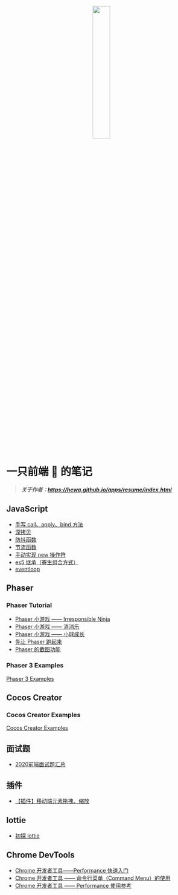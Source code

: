 <p align="center">
  <img width=30% src="md/longmao.png">
</p>

# 一只前端 🦍 的笔记

> ***关于作者：<https://hewq.github.io/apps/resume/index.html>***

## JavaScript

- [手写 call、apply、bind 方法](https://github.com/hewq/Front-end/blob/master/apps/demo/call-apply-bind.html)
- [深拷贝](https://github.com/hewq/Front-end/blob/master/apps/demo/deepcopy.html)
- [防抖函数](https://github.com/hewq/Front-end/blob/master/apps/demo/debounce.html)
- [节流函数](https://github.com/hewq/Front-end/blob/master/apps/demo/throttle.html)
- [手动实现 new 操作符](https://github.com/hewq/Front-end/blob/master/apps/demo/new.html)
- [es5 继承（寄生组合方式）](https://github.com/hewq/Front-end/blob/master/apps/demo/extends.html)
- [eventloop](https://github.com/hewq/Front-end/blob/master/apps/demo/eventloop.html)

## Phaser

### Phaser Tutorial

- [Phaser 小游戏 —— Irresponsible Ninja](https://github.com/hewq/blog/blob/master/Phaser/irresponsible_ninja.md)
- [Phaser 小游戏 —— 消消乐](https://github.com/hewq/blog/blob/master/Phaser/dragandmatch.md)
- [Phaser 小游戏 —— 小球成长](https://github.com/hewq/blog/blob/master/Phaser/growingCircle.md)
- [先让 Phaser 跑起来](https://github.com/hewq/blog/blob/master/Phaser/helloworld.md)
- [Phaser 的截图功能](https://github.com/hewq/blog/blob/master/Phaser/snapshotarea.md)

### Phaser 3 Examples

[Phaser 3 Examples](https://github.com/hewq/Phaser)

## Cocos Creator

### Cocos Creator Examples

[Cocos Creator Examples](https://github.com/hewq/Cocos2d-JS)

## 面试题

- [2020前端面试题汇总](https://github.com/hewq/blog/blob/master/interview/interview2020.md)

## 插件

- [【插件】移动端元素拖拽、缩放](https://github.com/hewq/blog/blob/master/javascript/%E3%80%90%E6%8F%92%E4%BB%B6%E3%80%91%E7%A7%BB%E5%8A%A8%E7%AB%AF%E5%85%83%E7%B4%A0%E6%8B%96%E6%8B%BD%E3%80%81%E7%BC%A9%E6%94%BE.md)

## lottie

- [初探 lottie](https://github.com/hewq/blog/blob/master/javascript/%E5%88%9D%E6%8E%A2Lottie.md)

## Chrome DevTools

- [Chrome 开发者工具——Performance 快速入门](https://github.com/hewq/blog/blob/master/devtools/performance_start.md)
- [Chrome 开发者工具 —— 命令行菜单（Command Menu）的使用](https://github.com/hewq/blog/blob/master/devtools/command_menu.md)
- [Chrome 开发者工具 —— Performance 使用参考](https://github.com/hewq/blog/blob/master/devtools/performance_reference.md)
